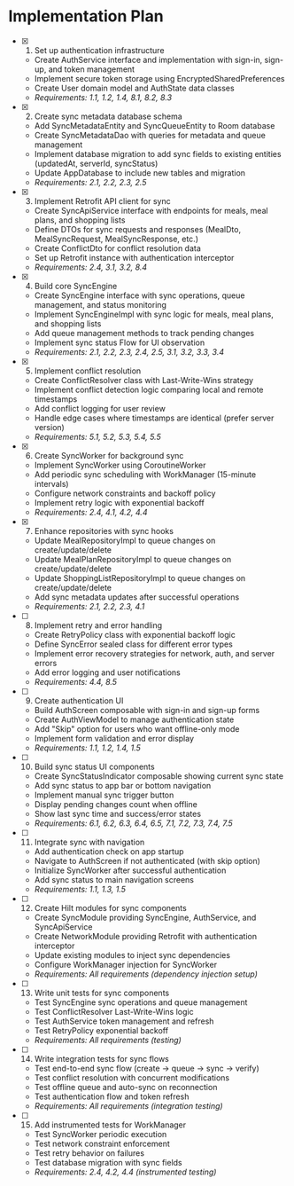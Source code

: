 # Implementation Plan

- [x] 1. Set up authentication infrastructure
  - Create AuthService interface and implementation with sign-in, sign-up, and token management
  - Implement secure token storage using EncryptedSharedPreferences
  - Create User domain model and AuthState data classes
  - _Requirements: 1.1, 1.2, 1.4, 8.1, 8.2, 8.3_

- [x] 2. Create sync metadata database schema
  - Add SyncMetadataEntity and SyncQueueEntity to Room database
  - Create SyncMetadataDao with queries for metadata and queue management
  - Implement database migration to add sync fields to existing entities (updatedAt, serverId, syncStatus)
  - Update AppDatabase to include new tables and migration
  - _Requirements: 2.1, 2.2, 2.3, 2.5_

- [x] 3. Implement Retrofit API client for sync
  - Create SyncApiService interface with endpoints for meals, meal plans, and shopping lists
  - Define DTOs for sync requests and responses (MealDto, MealSyncRequest, MealSyncResponse, etc.)
  - Create ConflictDto for conflict resolution data
  - Set up Retrofit instance with authentication interceptor
  - _Requirements: 2.4, 3.1, 3.2, 8.4_

- [x] 4. Build core SyncEngine
  - Create SyncEngine interface with sync operations, queue management, and status monitoring
  - Implement SyncEngineImpl with sync logic for meals, meal plans, and shopping lists
  - Add queue management methods to track pending changes
  - Implement sync status Flow for UI observation
  - _Requirements: 2.1, 2.2, 2.3, 2.4, 2.5, 3.1, 3.2, 3.3, 3.4_

- [x] 5. Implement conflict resolution
  - Create ConflictResolver class with Last-Write-Wins strategy
  - Implement conflict detection logic comparing local and remote timestamps
  - Add conflict logging for user review
  - Handle edge cases where timestamps are identical (prefer server version)
  - _Requirements: 5.1, 5.2, 5.3, 5.4, 5.5_

- [x] 6. Create SyncWorker for background sync
  - Implement SyncWorker using CoroutineWorker
  - Add periodic sync scheduling with WorkManager (15-minute intervals)
  - Configure network constraints and backoff policy
  - Implement retry logic with exponential backoff
  - _Requirements: 2.4, 4.1, 4.2, 4.4_

- [x] 7. Enhance repositories with sync hooks
  - Update MealRepositoryImpl to queue changes on create/update/delete
  - Update MealPlanRepositoryImpl to queue changes on create/update/delete
  - Update ShoppingListRepositoryImpl to queue changes on create/update/delete
  - Add sync metadata updates after successful operations
  - _Requirements: 2.1, 2.2, 2.3, 4.1_

- [ ] 8. Implement retry and error handling
  - Create RetryPolicy class with exponential backoff logic
  - Define SyncError sealed class for different error types
  - Implement error recovery strategies for network, auth, and server errors
  - Add error logging and user notifications
  - _Requirements: 4.4, 8.5_

- [ ] 9. Create authentication UI
  - Build AuthScreen composable with sign-in and sign-up forms
  - Create AuthViewModel to manage authentication state
  - Add "Skip" option for users who want offline-only mode
  - Implement form validation and error display
  - _Requirements: 1.1, 1.2, 1.4, 1.5_

- [ ] 10. Build sync status UI components
  - Create SyncStatusIndicator composable showing current sync state
  - Add sync status to app bar or bottom navigation
  - Implement manual sync trigger button
  - Display pending changes count when offline
  - Show last sync time and success/error states
  - _Requirements: 6.1, 6.2, 6.3, 6.4, 6.5, 7.1, 7.2, 7.3, 7.4, 7.5_

- [ ] 11. Integrate sync with navigation
  - Add authentication check on app startup
  - Navigate to AuthScreen if not authenticated (with skip option)
  - Initialize SyncWorker after successful authentication
  - Add sync status to main navigation screens
  - _Requirements: 1.1, 1.3, 1.5_

- [ ] 12. Create Hilt modules for sync components
  - Create SyncModule providing SyncEngine, AuthService, and SyncApiService
  - Create NetworkModule providing Retrofit with authentication interceptor
  - Update existing modules to inject sync dependencies
  - Configure WorkManager injection for SyncWorker
  - _Requirements: All requirements (dependency injection setup)_

- [ ] 13. Write unit tests for sync components
  - Test SyncEngine sync operations and queue management
  - Test ConflictResolver Last-Write-Wins logic
  - Test AuthService token management and refresh
  - Test RetryPolicy exponential backoff
  - _Requirements: All requirements (testing)_

- [ ] 14. Write integration tests for sync flows
  - Test end-to-end sync flow (create → queue → sync → verify)
  - Test conflict resolution with concurrent modifications
  - Test offline queue and auto-sync on reconnection
  - Test authentication flow and token refresh
  - _Requirements: All requirements (integration testing)_

- [ ] 15. Add instrumented tests for WorkManager
  - Test SyncWorker periodic execution
  - Test network constraint enforcement
  - Test retry behavior on failures
  - Test database migration with sync fields
  - _Requirements: 2.4, 4.2, 4.4 (instrumented testing)_
